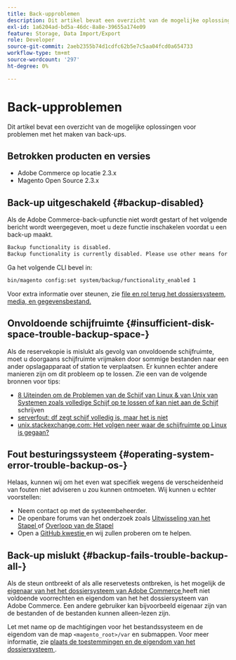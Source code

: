 ```yaml
---
title: Back-upproblemen
description: Dit artikel bevat een overzicht van de mogelijke oplossingen voor problemen met het maken van back-ups.
exl-id: 1a6204ad-bd5a-46dc-8a8e-39655a174e09
feature: Storage, Data Import/Export
role: Developer
source-git-commit: 2aeb2355b74d1cdfc62b5e7c5aa04fcd0a654733
workflow-type: tm+mt
source-wordcount: '297'
ht-degree: 0%

---
```


# Back-upproblemen

Dit artikel bevat een overzicht van de mogelijke oplossingen voor problemen met het maken van back-ups.

## Betrokken producten en versies

* Adobe Commerce op locatie 2.3.x
* Magento Open Source 2.3.x

## Back-up uitgeschakeld {#backup-disabled}

Als de Adobe Commerce-back-upfunctie niet wordt gestart of het volgende bericht wordt weergegeven, moet u deze functie inschakelen voordat u een back-up maakt.

```bash
Backup functionality is disabled.
Backup functionality is currently disabled. Please use other means for backups.
```

Ga het volgende CLI bevel in:

```bash
bin/magento config:set system/backup/functionality_enabled 1
```

Voor extra informatie over steunen, zie [ file en rol terug het dossiersysteem, media, en gegevensbestand.](https://experienceleague.adobe.com/nl/docs/commerce-operations/installation-guide/tutorials/backup)

## Onvoldoende schijfruimte {#insufficient-disk-space-trouble-backup-space-}

Als de reservekopie is mislukt als gevolg van onvoldoende schijfruimte, moet u doorgaans schijfruimte vrijmaken door sommige bestanden naar een ander opslagapparaat of station te verplaatsen. Er kunnen echter andere manieren zijn om dit probleem op te lossen. Zie een van de volgende bronnen voor tips:

* [ 8 Uiteinden om de Problemen van de Schijf van Linux &amp; van Unix van Systemen zoals volledige Schijf op te lossen of kan niet aan de Schijf ](https://www.cyberciti.biz/datacenter/linux-unix-bsd-osx-cannot-write-to-hard-disk) schrijven
* [ serverfout: df zegt schijf volledig is, maar het is niet ](https://serverfault.com/questions/315181/df-says-disk-is-full-but-it-is-not)
* [ unix.stackexchange.com: Het volgen neer waar de schijfruimte op Linux is gegaan?](https://unix.stackexchange.com/questions/125429/tracking-down-where-disk-space-has-gone-on-linux)

## Fout besturingssysteem {#operating-system-error-trouble-backup-os-}

Helaas, kunnen wij om het even wat specifiek wegens de verscheidenheid van fouten niet adviseren u zou kunnen ontmoeten. Wij kunnen u echter voorstellen:

* Neem contact op met de systeembeheerder.
* De openbare forums van het onderzoek zoals [ Uitwisseling van het Stapel ](https://unix.stackexchange.com) of [ Overloop van de Stapel ](https://stackoverflow.com)
* Open a [ GitHub kwestie ](https://github.com/magento/magento2/issues) en wij zullen proberen om te helpen.

## Back-up mislukt {#backup-fails-trouble-backup-all-}

Als de steun ontbreekt of als alle reservetests ontbreken, is het mogelijk de [ eigenaar van het het dossiersysteem van Adobe Commerce ](https://experienceleague.adobe.com/nl/docs/commerce-operations/installation-guide/prerequisites/file-system/overview) heeft niet voldoende voorrechten en eigendom van het het dossiersysteem van Adobe Commerce. Een andere gebruiker kan bijvoorbeeld eigenaar zijn van de bestanden of de bestanden kunnen alleen-lezen zijn.

Let met name op de machtigingen voor het bestandssysteem en de eigendom van de map `<magento_root>/var` en submappen. Voor meer informatie, zie [ plaats de toestemmingen en de eigendom van het dossiersysteem ](https://experienceleague.adobe.com/nl/docs/commerce-operations/installation-guide/prerequisites/file-system/configure-permissions).
